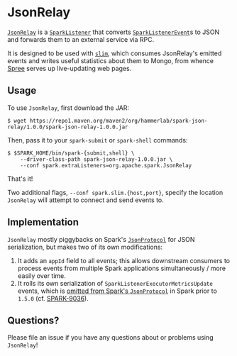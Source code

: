 # JsonRelay
[`JsonRelay`][] is a [`SparkListener`][] that converts [`SparkListenerEvent`][]s to JSON and forwards them to an external service via RPC.

It is designed to be used with [`slim`][], which consumes JsonRelay's emitted events and writes useful statistics about them to Mongo, from whence [Spree][] serves up live-updating web pages.

## Usage
To use `JsonRelay`, first download the JAR:

```
$ wget https://repo1.maven.org/maven2/org/hammerlab/spark-json-relay/1.0.0/spark-json-relay-1.0.0.jar
```

Then, pass it to your `spark-submit` or `spark-shell` commands:
```
$ $SPARK_HOME/bin/spark-{submit,shell} \
    --driver-class-path spark-json-relay-1.0.0.jar \
    --conf spark.extraListeners=org.apache.spark.JsonRelay
```

That's it!

Two additional flags, `--conf spark.slim.{host,port}`, specify the location `JsonRelay` will attempt to connect and send events to.

## Implementation

`JsonRelay` mostly piggybacks on Spark's [`JsonProtocol`][] for JSON serialization, but makes two of its own modifications:

1. It adds an `appId` field to all events; this allows downstream consumers to process events from multiple Spark applications simultaneously / more easily over time.
2. It rolls its own serialization of `SparkListenerExecutorMetricsUpdate` events, which is [omitted from Spark's `JsonProtocol`](https://github.com/apache/spark/blob/v1.4.1/core/src/main/scala/org/apache/spark/util/JsonProtocol.scala#L96) in Spark prior to `1.5.0` (cf. [SPARK-9036][]).

## Questions?

Please file an issue if you have any questions about or problems using `JsonRelay`!

[`slim`]: https://github.com/hammerlab/slim
[Spree]: https://github.com/hammerlab/spree
[`JsonRelay`]: https://github.com/hammerlab/spark-json-relay/blob/abfea947334a6185cfd43e64a552806094c4c584/client/src/main/scala/org/apache/spark/JsonRelay.scala
[`SparkListener`]: https://github.com/apache/spark/blob/658814c898bec04c31a8e57f8da0103497aac6ec/core/src/main/scala/org/apache/spark/scheduler/SparkListener.scala#L137
[`SparkListenerEvent`]: https://github.com/apache/spark/blob/658814c898bec04c31a8e57f8da0103497aac6ec/core/src/main/scala/org/apache/spark/scheduler/SparkListener.scala#L32-L128
[SPARK-9036]: https://issues.apache.org/jira/browse/SPARK-9036
[`JsonProtocol`]: https://github.com/apache/spark/blob/v1.4.1/core/src/main/scala/org/apache/spark/util/JsonProtocol.scala
